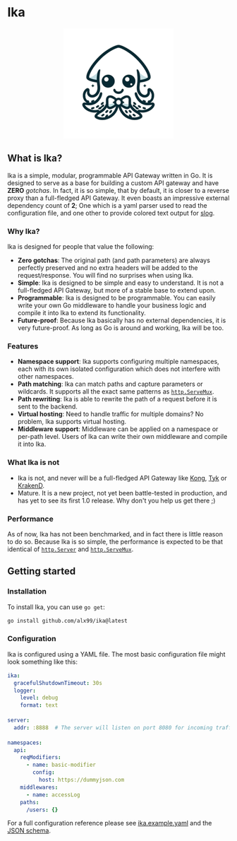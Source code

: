 # Ika

<p align="center">
  <img src="https://github.com/ALX99/ika/blob/main/logo.png" />
</p>

## What is Ika?

Ika is a simple, modular, programmable API Gateway written in Go. It is designed to serve as a base for building a custom API gateway and have **ZERO** *gotchas*.
In fact, it is so simple, that by default, it is closer to a reverse proxy than a full-fledged API Gateway. It even boasts an impressive external dependency count of **2**;
One which is a yaml parser used to read the configuration file, and one other to provide colored text output for [slog](https://pkg.go.dev/log/slog).

### Why Ika?

Ika is designed for people that value the following:

- **Zero gotchas**: The original path (and path parameters) are always perfectly preserved and no extra headers will be added to the request/response. You will find no surprises when using Ika.
- **Simple**: Ika is designed to be simple and easy to understand. It is not a full-fledged API Gateway, but more of a stable base to extend upon.
- **Programmable**: Ika is designed to be programmable. You can easily write your own Go middleware to handle your business logic and compile it into Ika to extend its functionality.
- **Future-proof**: Because Ika basically has no external dependencies, it is very future-proof. As long as Go is around and working, Ika will be too.

### Features

- **Namespace support**: Ika supports configuring multiple namespaces, each with its own isolated configuration which does not interfere with other namespaces.
- **Path matching**: Ika can match paths and capture parameters or wildcards. It supports all the exact same patterns as [`http.ServeMux`](https://pkg.go.dev/net/http#hdr-Patterns).
- **Path rewriting**: Ika is able to rewrite the path of a request before it is sent to the backend.
- **Virtual hosting**: Need to handle traffic for multiple domains? No problem, Ika supports virtual hosting.
- **Middleware support**: Middleware can be applied on a namespace or per-path level. Users of Ika can write their own middleware and compile it into Ika.

### What Ika is not

- Ika is not, and never will be a full-fledged API Gateway like [Kong](https://konghq.com/products/kong-gateway), [Tyk](https://tyk.io) or [KrakenD](https://www.krakend.io).
- Mature. It is a new project, not yet been battle-tested in production, and has yet to see its first 1.0 release. Why don't you help us get there ;)

### Performance

As of now, Ika has not been benchmarked, and in fact there is little reason to do so.
Because Ika is so simple, the performance is expected to be that identical of [`http.Server`](https://pkg.go.dev/net/http#Server) and [`http.ServeMux`](https://pkg.go.dev/net/http#ServeMux).

## Getting started

### Installation

To install Ika, you can use `go get`:

```bash
go install github.com/alx99/ika@latest
```

### Configuration

Ika is configured using a YAML file. The most basic configuration file might look something like this:

```yaml
ika:
  gracefulShutdownTimeout: 30s
  logger:
    level: debug
    format: text

server:
  addr: :8888  # The server will listen on port 8080 for incoming traffic

namespaces:
  api:
    reqModifiers:
      - name: basic-modifier
        config:
          host: https://dummyjson.com
    middlewares:
      - name: accessLog
    paths:
      /users: {}
```

For a full configuration reference please see [ika.example.yaml](./ika.example.yaml) and the [JSON schema](./config/schema.json).
